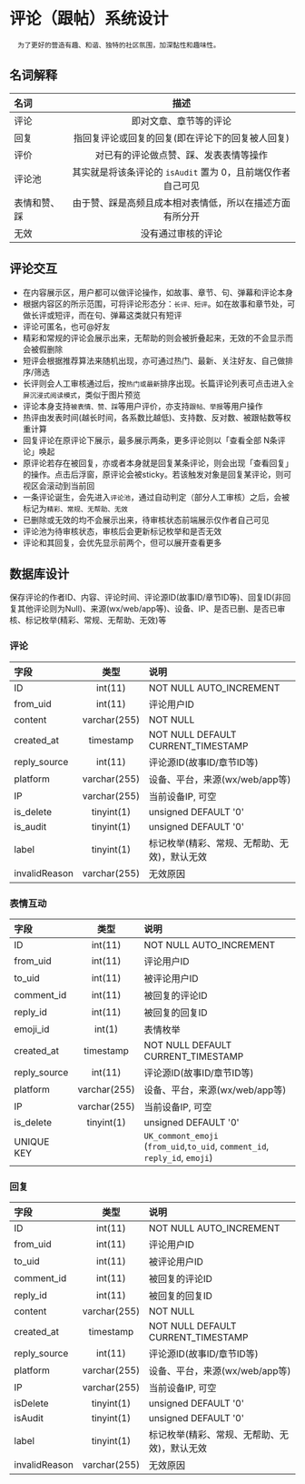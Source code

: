 # 评论（跟帖）系统设计
```
  为了更好的营造有趣、和谐、独特的社区氛围，加深黏性和趣味性。
```

## 名词解释
| 名词 | 描述 |
| :---- | :----: |
| 评论 | 即对文章、章节等的评论 |
| 回复 | 指回复评论或回复的回复(即在评论下的回复被人回复)
| 评价 | 对已有的评论做点赞、踩、发表表情等操作 |
| 评论池 | 其实就是将该条评论的 `isAudit` 置为 0，且前端仅作者自己可见 |
| 表情和赞、踩 | 由于赞、踩是高频且成本相对表情低，所以在描述方面有所分开 |
| 无效 | 没有通过审核的评论 |

## 评论交互
- 在内容展示区，用户都可以做评论操作，如故事、章节、句、弹幕和评论本身
- 根据内容区的所示范围，可将评论形态分：`长评、短评`。如在故事和章节处，可做长评或短评，而在句、弹幕这类就只有短评
- 评论可匿名，也可@好友
- 精彩和常规的评论会展示出来，无帮助的则会被折叠起来，无效的不会显示而会被假删除
- 短评会根据推荐算法来随机出现，亦可通过热门、最新、关注好友、自己做排序/筛选
- 长评则会人工审核通过后，按`热门或最新`排序出现。长篇评论列表可点击进入`全屏沉浸式阅读模式`，类似于图片预览
- 评论本身支持`被表情、赞、踩`等用户评价，亦支持`跟帖、举报`等用户操作
- 热评由发表时间(越长时间，各系数比越低)、支持数、反对数、被跟帖数等权重计算
- 回复评论在原评论下展示，最多展示两条，更多评论则以「查看全部 N条评论」唤起
- 原评论若存在被回复，亦或者本身就是回复某条评论，则会出现「查看回复」的操作。点击后浮窗，原评论会被sticky。若该触发对象是回复某评论，则可视区会滚动到当前回
- 一条评论诞生，会先进入`评论池`，通过自动判定（部分人工审核）之后，会被标记为`精彩、常规、无帮助、无效`
- 已删除或无效的均不会展示出来，待审核状态前端展示仅作者自己可见
- 评论池为待审核状态，审核后会更新标记枚举和是否无效
- 评论和其回复，会优先显示前两个，但可以展开查看更多
  
## 数据库设计
保存评论的作者ID、内容、评论时间、评论源ID(故事ID/章节ID等)、回复ID(非回复其他评论则为Null)、来源(wx/web/app等)、设备、IP、是否已删、是否已审核、标记枚举(精彩、常规、无帮助、无效)等
### **评论**
| 字段 | 类型 | 说明 |
| :---- | :----: | :---- |
| ID | int(11) | NOT NULL AUTO_INCREMENT
| from_uid | int(11) | 评论用户ID |
| content | varchar(255) | NOT NULL |
| created_at | timestamp | NOT NULL DEFAULT CURRENT_TIMESTAMP |
| reply_source | int(11) | 评论源ID(故事ID/章节ID等) |
| platform | varchar(255) | 设备、平台，来源(wx/web/app等) |
| IP | varchar(255) | 当前设备IP, 可空 |
| is_delete | tinyint(1) | unsigned DEFAULT '0' |
| is_audit | tinyint(1) | unsigned DEFAULT '0' |
| label | tinyint(1) | 标记枚举(精彩、常规、无帮助、无效)，默认无效 |
| invalidReason | varchar(255) | 无效原因 |

### **表情互动**
| 字段 | 类型 | 说明 |
| :---- | :----: | :---- |
| ID | int(11) | NOT NULL AUTO_INCREMENT |
| from_uid | int(11) | 评论用户ID |
| to_uid | int(11) | 被评论用户ID |
| comment_id | int(11) | 被回复的评论ID |
| reply_id | int(11) | 被回复的回复ID |
| emoji_id | int(1) | 表情枚举 |
| created_at | timestamp | NOT NULL DEFAULT CURRENT_TIMESTAMP |
| reply_source | int(11) | 评论源ID(故事ID/章节ID等) |
| platform | varchar(255) | 设备、平台，来源(wx/web/app等) |
| IP | varchar(255) | 当前设备IP, 可空 |
| is_delete | tinyint(1) | unsigned DEFAULT '0' |
| UNIQUE KEY| | `UK_commont_emoji` (`from_uid`,`to_uid`, `comment_id`, `reply_id`, `emoji`) |

### **回复**
| 字段 | 类型 | 说明 |
| :---- | :----: | :---- |
| ID | int(11) | NOT NULL AUTO_INCREMENT |
| from_uid | int(11) | 评论用户ID |
| to_uid | int(11) | 被评论用户ID |
| comment_id | int(11) | 被回复的评论ID |
| reply_id | int(11) | 被回复的回复ID |
| content | varchar(255) | NOT NULL |
| created_at | timestamp | NOT NULL DEFAULT CURRENT_TIMESTAMP |
| reply_source | int(11) | 评论源ID(故事ID/章节ID等) |
| platform | varchar(255) | 设备、平台，来源(wx/web/app等) |
| IP | varchar(255) | 当前设备IP, 可空 |
| isDelete | tinyint(1) | unsigned DEFAULT '0' |
| isAudit | tinyint(1) | unsigned DEFAULT '0' |
| label | tinyint(1) | 标记枚举(精彩、常规、无帮助、无效)，默认无效 |
| invalidReason | varchar(255) | 无效原因 |